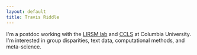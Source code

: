 ```yaml
---
layout: default
title: Travis Riddle
---
```


I'm a postdoc working with the [LIRSM lab](http://www.columbia.edu/cu/psychology/vpvaughns/) and [CCLS](ccls.columbia.edu) at Columbia University. I'm interested in group disparities, text data, computational methods, and meta-science. 
